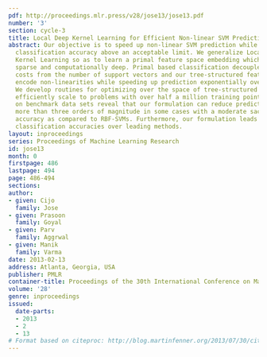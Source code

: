 ```yaml
---
pdf: http://proceedings.mlr.press/v28/jose13/jose13.pdf
number: '3'
section: cycle-3
title: Local Deep Kernel Learning for Efficient Non-linear SVM Prediction
abstract: Our objective is to speed up non-linear SVM prediction while maintaining
  classification accuracy above an acceptable limit. We generalize Localized Multiple
  Kernel Learning so as to learn a primal feature space embedding which is high dimensional,
  sparse and computationally deep. Primal based classification decouples prediction
  costs from the number of support vectors and our tree-structured features efficiently
  encode non-linearities while speeding up prediction exponentially over the state-of-the-art.
  We develop routines for optimizing over the space of tree-structured features and
  efficiently scale to problems with over half a million training points. Experiments
  on benchmark data sets reveal that our formulation can reduce prediction costs by
  more than three orders of magnitude in some cases with a moderate sacrifice in classification
  accuracy as compared to RBF-SVMs. Furthermore, our formulation leads to much better
  classification accuracies over leading methods.
layout: inproceedings
series: Proceedings of Machine Learning Research
id: jose13
month: 0
firstpage: 486
lastpage: 494
page: 486-494
sections: 
author:
- given: Cijo
  family: Jose
- given: Prasoon
  family: Goyal
- given: Parv
  family: Aggrwal
- given: Manik
  family: Varma
date: 2013-02-13
address: Atlanta, Georgia, USA
publisher: PMLR
container-title: Proceedings of the 30th International Conference on Machine Learning
volume: '28'
genre: inproceedings
issued:
  date-parts:
  - 2013
  - 2
  - 13
# Format based on citeproc: http://blog.martinfenner.org/2013/07/30/citeproc-yaml-for-bibliographies/
---
```

